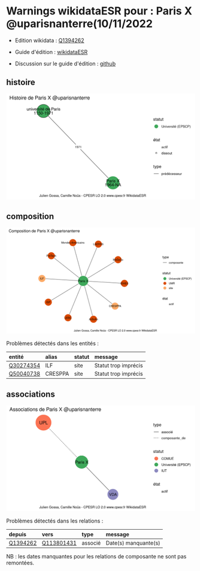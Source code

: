 Warnings wikidataESR pour : Paris X @uparisnanterre(10/11/2022
================

- Edition wikidata : [Q1394262](https://www.wikidata.org/wiki/Q1394262)
- Guide d'édition : [wikidataESR](https://github.com/cpesr/wikidataESR/)

- Discussion sur le guide d'édition : [github](https://github.com/cpesr/wikidataESR/issues)



## histoire 

![Graphique non généré](Q1394262-histoire.png) 

 



## composition 

![Graphique non généré](Q1394262-composition.png) 

Problèmes détectés dans les entités :

|entité                                               |alias   |statut |message              |
|:----------------------------------------------------|:-------|:------|:--------------------|
|[Q30274354](https://www.wikidata.org/wiki/Q30274354) |ILF     |site   |Statut trop imprécis |
|[Q50040738](https://www.wikidata.org/wiki/Q50040738) |CRESPPA |site   |Statut trop imprécis |

 



## associations 

![Graphique non généré](Q1394262-associations.png) 

Problèmes détectés dans les relations :

|depuis                                             |vers                                                   |type    |message              |
|:--------------------------------------------------|:------------------------------------------------------|:-------|:--------------------|
|[Q1394262](https://www.wikidata.org/wiki/Q1394262) |[Q113801431](https://www.wikidata.org/wiki/Q113801431) |associé |Date(s) manquante(s) |

NB : les dates manquantes pour les relations de composante ne sont pas remontées. 

